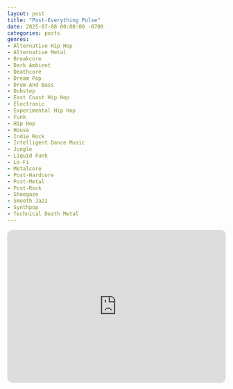 ```yaml
---
layout: post
title: "Post-Everything Pulse"
date: 2025-07-08 00:00:00 -0700
categories: posts
genres:
- Alternative Hip Hop
- Alternative Metal
- Breakcore
- Dark Ambient
- Deathcore
- Dream Pop
- Drum And Bass
- Dubstep
- East Coast Hip Hop
- Electronic
- Experimental Hip Hop
- Funk
- Hip Hop
- House
- Indie Rock
- Intelligent Dance Music
- Jungle
- Liquid Funk
- Lo-Fi
- Metalcore
- Post-Hardcore
- Post-Metal
- Post-Rock
- Shoegaze
- Smooth Jazz
- Synthpop
- Technical Death Metal
---
```

<iframe style="border-radius:12px" src="https://open.spotify.com/embed/playlist/1Sf8YgrG2HucQemU1GeMZg?utm_source=generator" width="100%" height="352" frameBorder="0" allowfullscreen="" allow="autoplay; clipboard-write; encrypted-media; fullscreen; picture-in-picture" loading="lazy"></iframe>